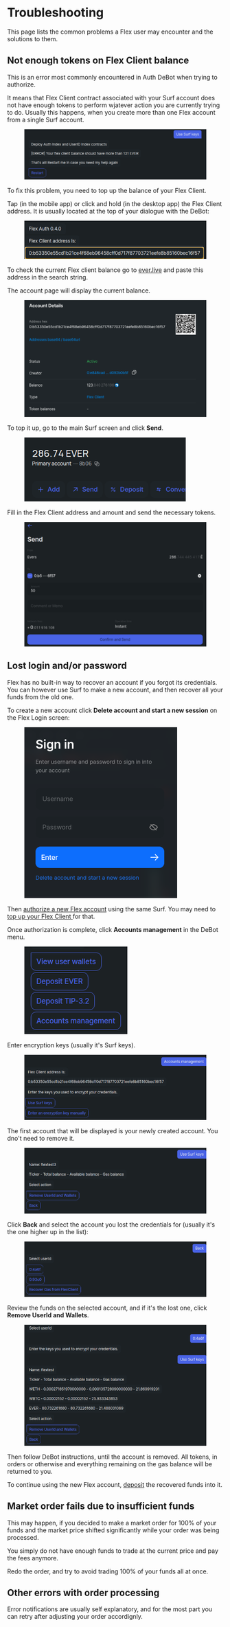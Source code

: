 # Troubleshooting

This page lists the common problems a Flex user may encounter and the solutions to them.

## Not enough tokens on Flex Client balance

This is an error most commonly encountered in Auth DeBot when trying to authorize.

It means that Flex Client contract associated with your Surf account does not have enough tokens to perform wjatever action you are currently trying to do. Usually this happens, when you create more than one Flex account from a single Surf account.

<figure><img src="../.gitbook/assets/0026.png" alt=""><figcaption></figcaption></figure>

To fix this problem, you need to top up the balance of your Flex Client.

Tap (in the mobile app) or click and hold (in the desktop app) the Flex Client address. It is usually located at the top of your dialogue with the DeBot:

<figure><img src="../.gitbook/assets/0027.png" alt=""><figcaption></figcaption></figure>

To check the current Flex client balance go to [ever.live](https://ever.live/) and paste this address in the search string.

The account page will display the current balance.

<figure><img src="../.gitbook/assets/0028.png" alt=""><figcaption></figcaption></figure>

To top it up, go to the main Surf screen and click **Send**.

<figure><img src="../.gitbook/assets/0029.png" alt=""><figcaption></figcaption></figure>

Fill in the Flex Client address and amount and send the necessary tokens.

<figure><img src="../.gitbook/assets/0030.png" alt=""><figcaption></figcaption></figure>

## Lost login and/or password

Flex has no built-in way to recover an account if you forgot its credentials. You can however use Surf to make a new account, and then recover all your funds from the old one.

To create a new account click **Delete account and start a new session** on the Flex Login screen:

<figure><img src="../.gitbook/assets/0031.png" alt=""><figcaption></figcaption></figure>

Then [authorize a new Flex account](connect-your-wallet.md) using the same Surf. You may need to [top up your Flex Client ](troubleshooting.md#not-enough-tokens-on-flex-client-balance)for that.

Once authorization is complete, click **Accounts management** in the DeBot menu.

<figure><img src="../.gitbook/assets/0009.png" alt=""><figcaption></figcaption></figure>

Enter encryption keys (usually it's Surf keys).

<figure><img src="../.gitbook/assets/0034.png" alt=""><figcaption></figcaption></figure>

The first account that will be displayed is your newly created account. You dno't need to remove it.

<figure><img src="../.gitbook/assets/0035.png" alt=""><figcaption></figcaption></figure>

Click **Back** and select the account you lost the credentials for (usually it's the one higher up in the list):

<figure><img src="../.gitbook/assets/0036.png" alt=""><figcaption></figcaption></figure>

Review the funds on the selected account, and if it's the lost one, click **Remove UserId and Wallets**.

<figure><img src="../.gitbook/assets/0038.png" alt=""><figcaption></figcaption></figure>

Then follow DeBot instructions, until the account is removed. All tokens, in orders or otherwise and everything remaining on the gas balance will be returned to you.

To continue using the new Flex account, [deposit](how-to-trade-on-flex.md#how-to-deposit) the recovered funds into it.

## Market order fails due to insufficient funds

This may happen, if you decided to make a market order for 100% of your funds and the market price shifted significantly while your order was being processed.

You simply do not have enough funds to trade at the current price and pay the fees anymore.

Redo the order, and try to avoid trading 100% of your funds all at once.

## Other errors with order processing

Error notifications are usually self explanatory, and for the most part you can retry after adjusting your order accordignly.
